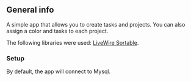 ## General info
A simple app that allows you to create tasks and projects. You can also assign a color and tasks to each project.

The following libraries were used:
[LiveWire Sortable](https://github.com/livewire/sortable).

### Setup
By default, the app will connect to Mysql.
